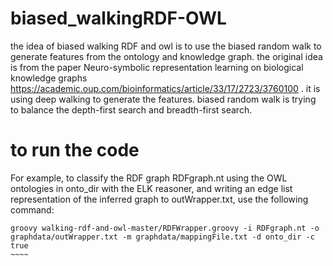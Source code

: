 # biased_walkingRDF-OWL

the idea of biased walking RDF and owl is to use the biased random walk to generate features from the ontology and knowledge
graph. the original idea is from the paper Neuro-symbolic representation learning on biological knowledge graphs <https://academic.oup.com/bioinformatics/article/33/17/2723/3760100> . it is using deep walking to generate the features. 
biased random walk is trying to balance the depth-first search and breadth-first search. 

# to run the code
For example, to classify the RDF graph RDFgraph.nt using the OWL ontologies in onto_dir with the ELK reasoner, and writing an edge list representation of the inferred graph to outWrapper.txt, use the following command:
~~~~~
groovy walking-rdf-and-owl-master/RDFWrapper.groovy -i RDFgraph.nt -o graphdata/outWrapper.txt -m graphdata/mappingFile.txt -d onto_dir -c true 
~~~~

